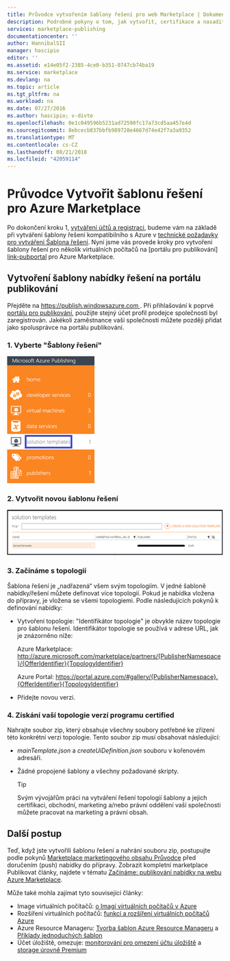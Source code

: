 ```yaml
---
title: Průvodce vytvořením šablony řešení pro web Marketplace | Dokumentace Microsoftu
description: Podrobné pokyny o tom, jak vytvořit, certifikace a nasadit šablonu řešení pro více virtuálních počítačů bitové kopie pro nákup na Azure Marketplace.
services: marketplace-publishing
documentationcenter: ''
author: HannibalSII
manager: hascipio
editor: ''
ms.assetid: e14e05f2-2385-4ce0-b351-0747cb74ba19
ms.service: marketplace
ms.devlang: na
ms.topic: article
ms.tgt_pltfrm: na
ms.workload: na
ms.date: 07/27/2016
ms.author: hascipio; v-divte
ms.openlocfilehash: 0e1c049596b5231ad72590fc17a73cd5aa457e4d
ms.sourcegitcommit: 8ebcecb837bbfb989728e4667d74e42f7a3a9352
ms.translationtype: MT
ms.contentlocale: cs-CZ
ms.lasthandoff: 08/21/2018
ms.locfileid: "42059114"
---
```

# <a name="guide-to-create-a-solution-template-for-azure-marketplace"></a>Průvodce Vytvořit šablonu řešení pro Azure Marketplace
Po dokončení kroku 1, [vytváření účtů a registraci][link-acct-creation], budeme vám na základě při vytváření šablony řešení kompatibilního s Azure v [technické požadavky pro vytváření Šablona řešení](marketplace-publishing-solution-template-creation-prerequisites.md). Nyní jsme vás provede kroky pro vytvoření šablony řešení pro několik virtuálních počítačů na [portálu pro publikování] [ link-pubportal] pro Azure Marketplace.

## <a name="create-your-solution-template-offer-in-the-publishing-portal"></a>Vytvoření šablony nabídky řešení na portálu publikování
Přejděte na [ https://publish.windowsazure.com ](http://publish.windowsazure.com). Při přihlašování k poprvé [portálu pro publikování](https://publish.windowsazure.com/), použijte stejný účet profil prodejce společnosti byl zaregistrován. Jakékoli zaměstnance vaší společnosti můžete později přidat jako spolusprávce na portálu publikování.

### <a name="1-select-solution-templates"></a>1. Vyberte "Šablony řešení"
  ![Kreslení][img-pubportal-menu-sol-templ]

### <a name="2-create-a-new-solution-template"></a>2. Vytvořit novou šablonu řešení
  ![Kreslení][img-pubportal-sol-templ-new]

### <a name="3-start-with-topologies"></a>3. Začínáme s topologií
Šablona řešení je „nadřazená“ všem svým topologiím. V jedné šabloně nabídky/řešení můžete definovat více topologií. Pokud je nabídka vložena do přípravy, je vložena se všemi topologiemi. Podle následujících pokynů k definování nabídky:     

* Vytvoření topologie: "Identifikátor topologie" je obvykle název topologie pro šablonu řešení. Identifikátor topologie se používá v adrese URL, jak je znázorněno níže:

  Azure Marketplace: http://azure.microsoft.com/marketplace/partners/{PublisherNamespace}/{OfferIdentifier}{TopologyIdentifier}

  Azure Portal: https://portal.azure.com/#gallery/{PublisherNamespace}.{OfferIdentifier}{TopologyIdentifier}
* Přidejte novou verzi.

### <a name="4-get-your-topology-versions-certified"></a>4. Získání vaší topologie verzí programu certified
Nahrajte soubor zip, který obsahuje všechny soubory potřebné ke zřízení této konkrétní verzi topologie. Tento soubor zip musí obsahovat následující:

* *mainTemplate.json* a *createUiDefinition.json* souboru v kořenovém adresáři.
* Žádné propojené šablony a všechny požadované skripty.

  > [!TIP]
  > Svým vývojářům práci na vytváření řešení topologií šablony a jejich certifikaci, obchodní, marketing a/nebo právní oddělení vaší společnosti můžete pracovat na marketing a právní obsah.
  >
  >

## <a name="next-steps"></a>Další postup
Teď, když jste vytvořili šablonu řešení a nahrání souboru zip, postupujte podle pokynů [Marketplace marketingového obsahu Průvodce](marketplace-publishing-push-to-staging.md) před doručením (push) nabídky do přípravy. Zobrazit kompletní marketplace Publikovat články, najdete v tématu [Začínáme: publikování nabídky na webu Azure Marketplace](marketplace-publishing-getting-started.md).

Může také mohla zajímat tyto související články:

* Image virtuálních počítačů: [o Imagí virtuálních počítačů v Azure](https://msdn.microsoft.com/library/azure/dn790290.aspx)
* Rozšíření virtuálních počítačů: [funkcí a rozšíření virtuálních počítačů Azure](../virtual-machines/extensions/features-windows.md)
* Azure Resource Manageru: [Tvorba šablon Azure Resource Manageru](../azure-resource-manager/resource-group-authoring-templates.md) a [Příklady jednoduchých šablon](https://github.com/rjmax/ArmExamples)
* Účet úložiště, omezuje: [monitorování pro omezení účtu úložiště](http://blogs.msdn.com/b/mast/archive/2014/08/02/how-to-monitor-for-storage-account-throttling.aspx) a [storage úrovně Premium](../virtual-machines/windows/premium-storage.md#scalability-and-performance-targets)

[img-pubportal-menu-sol-templ]:media/marketplace-publishing-solution-template-creation/pubportal-menu-solution-templates.png
[img-pubportal-sol-templ-new]:media/marketplace-publishing-solution-template-creation/pubportal-solution-template-new.png
[link-acct-creation]:marketplace-publishing-accounts-creation-registration.md
[link-pubportal]:https://publish.windowsazure.com
